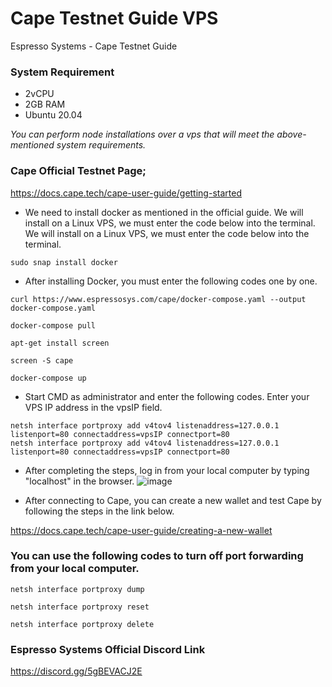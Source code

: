 # Cape Testnet Guide VPS
Espresso Systems -  Cape Testnet Guide

### System Requirement


- 2vCPU
- 2GB RAM
- Ubuntu 20.04

_You can perform node installations over a vps that will meet the above-mentioned system requirements._

### Cape Official Testnet Page;
https://docs.cape.tech/cape-user-guide/getting-started



- We need to install docker as mentioned in the official guide. We will install on a Linux VPS, we must enter the code below into the terminal.
We will install on a Linux VPS, we must enter the code below into the terminal.
``` 
sudo snap install docker
```
- After installing Docker, you must enter the following codes one by one.
 ``` 
 curl https://www.espressosys.com/cape/docker-compose.yaml --output docker-compose.yaml
 
 docker-compose pull
 
 apt-get install screen
 
 screen -S cape
 
 docker-compose up

``` 
- Start CMD as administrator and enter the following codes. Enter your VPS IP address in the vpsIP field.
``` 
netsh interface portproxy add v4tov4 listenaddress=127.0.0.1 listenport=80 connectaddress=vpsIP connectport=80
netsh interface portproxy add v4tov4 listenaddress=127.0.0.1 listenport=80 connectaddress=vpsIP connectport=80
```

- After completing the steps, log in from your local computer by typing "localhost" in the browser.
![image](https://user-images.githubusercontent.com/61727501/174287799-73af3adf-56d9-4d45-afbe-a16fa0ef2a08.png)

- After connecting to Cape, you can create a new wallet and test Cape by following the steps in the link below.

https://docs.cape.tech/cape-user-guide/creating-a-new-wallet

### You can use the following codes to turn off port forwarding from your local computer.
```
netsh interface portproxy dump

netsh interface portproxy reset

netsh interface portproxy delete
```

### Espresso Systems Official Discord Link
https://discord.gg/5gBEVACJ2E

